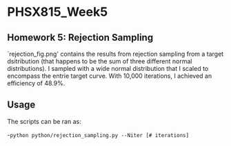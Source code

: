 # PHSX815_Week5

## Homework 5: Rejection Sampling
`rejection_fig.png' contains the results from rejection sampling from a target dsitribution (that happens to be the sum of three different normal distributions). I sampled with a wide normal distribution that I scaled to encompass the entrie target curve. With 10,000 iterations, I achieved an efficiency of 48.9%.

## Usage
The scripts can be ran as:

-`python python/rejection_sampling.py --Niter [# iterations]` 